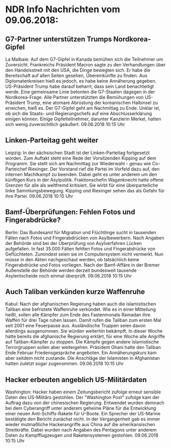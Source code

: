 # NDR Info Nachrichten vom 09.06.2018:


## G7-Partner unterstützen Trumps Nordkorea-Gipfel
La Malbaie: Auf dem G7-Gipfel in Kanada bemühen sich die Teilnehmer um Zuversicht. Frankreichs Präsident Macron sagte zu den Verhandlungen über den Handelsstreit mit den USA, die Dinge bewegten sich. Er habe die Bereitschaft auf allen Seiten gesehen, Übereinkünfte zu finden. Aus Diplomatenkreisen hieß es jedoch, es habe keine Annäherung gegeben. US-Präsident Trump habe darauf beharrt, dass sein Land benachteiligt werde. Eine gemeinsame Linie betonten die G7-Staaten dagegen in der Nordkorea-Frage. Alle Partner unterstützten die Bemühungen von US-Präsident Trump, eine atomare Abrüstung der koreanischen Halbinsel zu erreichen, hieß es. Der G7-Gipfel geht am Nachmittag zu Ende. Unklar ist, ob sich die Staats- und Regierungschefs auf eine Abschlusserklärung einigen können. Einige Gipfelteilnehmer, darunter Kanzlerin Merkel, hatten sich wenig zuversichtlich geäußert. 09.06.2018 10:15 Uhr 

## Linken-Parteitag geht weiter
Leipzig: In der sächsischen Stadt ist der Linken-Parteitag fortgesetzt worden. Zum Auftakt steht eine Rede der Vorsitzenden Kipping auf dem Programm. Sie stellt sich am Nachmittag zur Wiederwahl - genau wie Co-Parteichef Riexinger. Der Vorstand rief die Partei im Vorfeld dazu auf, den internen Machtkampf zu beenden. Dabei geht es unter anderem um den künftigen Kurs in der Asylpolitik. Fraktionschefin Wagenknecht hatte offene Grenzen für alle als weltfremd kritisiert. Sie wirbt für eine überparteiliche linke Sammlungsbewegung. Kipping und Riexinger sehen das als Gefahr für ihre Partei. 09.06.2018 10:15 Uhr 

## Bamf-Überprüfungen: Fehlen Fotos und Fingerabdrücke?
Berlin: Das Bundesamt für Migration und Flüchtlinge sucht in tausenden Fällen nach Fotos und Fingerabdrücken von Asylbewerbern. Nach Angaben der Behörde sind bei der Überprüfung von Asylverfahren Lücken aufgefallen. In fast 35.000 Fällen fehlten Fotos und Fingerabdrücke von Geflüchteten. Zumindest seien sie im Computersystem nicht vermerkt. Nun müsse in den Akten nachgeschaut werden, ob tatsächlich keine Fingerabdrücke und Fotos vorliegen. Nach der Bamf-Affäre in der Bremer Außenstelle der Behörde werden derzeit bundesweit tausende Asylentscheide noch einmal überprüft. 09.06.2018 10:15 Uhr 

## Auch Taliban verkünden kurze Waffenruhe
Kabul: Nach der afghanischen Regierung haben auch die islamistischen Taliban eine befristete Waffenruhe verkündet. Wie es in einer Mitteilung heißt, sollen alle Kämpfer zum Ende des Fastenmonats Ramadan ihre Waffen für drei Tage ruhen lassen. Damit rufen die Taliban zum ersten Mal seit 2001 eine Feuerpause aus. Ausländische Truppen seien davon allerdings ausgenommen. Sie würden weiterhin bekämpft. In dieser Woche hatte bereits die afghanische Regierung erklärt, für eine Woche alle Angriffe auf Taliban-Kämpfer zu stoppen. Die Kämpfe gegen andere islamistische Terrorgruppen sollen aber weitergehen. Präsident Ghani hatte den Taliban Ende Februar Friedensgespräche angeboten. Ein Annäherungskurs kam aber seitdem nicht zustande. Die Anschläge der Islamisten in Afghanistan hatten zuletzt sogar zugenommen. 09.06.2018 10:15 Uhr 

## Hacker erbeuten angeblich US-Militärdaten
Washington: Hacker haben einem Zeitungsbericht zufolge erneut sensible Daten des US-Militärs gestohlen. Der "Washington Post" zufolge kam der Auftrag dazu von der chinesischen Regierung. Entwendet wurden demnach bei dem Cyberangriff unter anderem geheime Pläne für die Entwicklung einer neuen Anti-Schiffs-Rakete für U-Boote. Ein Sprecher der US-Marine bestätigte den Bericht zunächst nicht. In der Vergangenheit gab es immer wieder mutmaßliche Hackerangriffe aus China auf die amerikansischen Streitkräfte. Dabei wurden nach Angaben des Pentagons unter anderem Daten zu Kampfflugzeugen und Raketensystemen gestohlen. 09.06.2018 10:15 Uhr 
